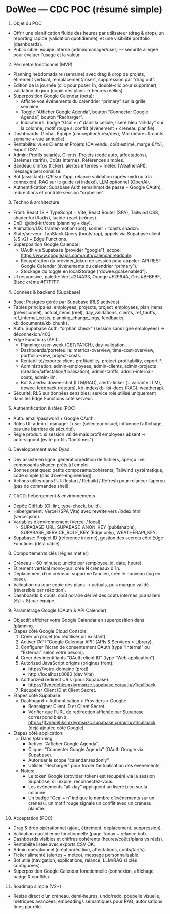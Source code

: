 # DoWee — CDC POC (résumé simple)

1) Objet du POC
- Offrir une planification fluide des heures par utilisateur (drag & drop), un reporting rapide (validation quotidienne), et une visibilité portfolio (dashboards).
- Public cible: équipe interne (admin/manager/user) — sécurité allégée pour évaluer l’usage et la valeur.

2) Périmètre fonctionnel (MVP)
- Planning hebdomadaire (semaine) avec drag & drop de projets, étirement vertical, remplacement/insert, suppression par “drag out”.
- Édition de la journée (clic pour poser 1h, double‑clic pour supprimer), validation du jour (copie des plans → heures réelles).
- Superposition Google Calendar (beta):
  - Affiche vos événements du calendrier “primary” sur la grille semaine.
  - Toggle “Afficher Google Agenda”, bouton “Connecter Google Agenda”, bouton “Recharger”.
  - Indicateurs: badge “Gcal • n” dans la cellule, liseré bleu “all‑day” sur la colonne, motif rouge si conflit (évènement + créneau planifié).
- Dashboards: Global, Équipe (conception/​créa/​dev), Moi (heures & coûts semaine + vue annuelle).
- Rentabilité: vues Clients et Projets (CA vendu, coût estimé, marge €/%), export CSV.
- Admin: Profils salariés, Clients, Projets (code auto, affectations), Barèmes (tarifs), Coûts internes, Références simples.
- Bandeau d’infos (ticker): alertes internes + météo (WeatherAPI), message personnalisé.
- Bot (assistant): Q/R sur l’app, relance validation (après‑midi ou à la connexion), RAG sur le guide (si indexé), LLM optionnel (OpenAI).
- Authentification: Supabase Auth (email/mot de passe + Google OAuth), redirections et contrôle session “orpheline”.

3) Techno & architecture
- Front: React 18 + TypeScript + Vite, React Router (SPA), Tailwind CSS, shadcn/ui (Radix), lucide-react (icônes).
- DnD: @dnd-kit/core (planning + day).
- Animation/UX: framer-motion (bot), sonner + toasts shadcn.
- State/serveur: TanStack Query (bootstrap), appels via Supabase client (JS v2) + Edge Functions.
- Superposition Google Calendar:
  - OAuth via Supabase (provider “google”), scope: https://www.googleapis.com/auth/calendar.readonly.
  - Récupération du provider_token de session pour appeler l’API REST Google Calendar (événements du calendrier “primary”).
  - Stockage du toggle en localStorage (“dowee.gcal.enabled”).
- UI responsive, palette: Vert #214A33, Orange #F2994A, Gris #BFBFBF, Blanc crème #F7F7F7.

4) Données & backend (Supabase)
- Base: Postgres gérée par Supabase (RLS activées).
- Tables principales: employees, projects, project_employees, plan_items (prévisionnel), actual_items (réel), day_validations, clients, ref_tariffs, ref_internal_costs, planning_change_logs, feedbacks, kb_documents/kb_chunks.
- Auth: Supabase Auth; “orphan check” (session sans ligne employees) ⇒ déconnexion/403.
- Edge Functions (API):
  - Planning: user-week (GET/PATCH), day-validation.
  - Dashboards/portefeuille: metrics-overview, time-cost-overview, portfolio-view, project-costs.
  - Rentabilité/exports: client-profitability, project-profitability, export-*.
  - Administration: admin-employees, admin-clients, admin-projects (création/affectation/finalisation), admin-tariffs, admin-internal-costs, admin-llm.
  - Bot & alerts: dowee-chat (LLM/RAG), alerts-ticker (+ variante LLM), dowee-feedback (retours), kb-index/kb-list-docs (RAG), weatherapi.
- Sécurité: RLS sur données sensibles; service role utilisé uniquement dans les Edge Functions côté serveur.

5) Authentification & rôles (POC)
- Auth: email/password + Google OAuth.
- Rôles UI: admin | manager | user (sélecteur visuel, influence l’affichage, pas une barrière de sécurité).
- Règle produit: si session valide mais profil employees absent ⇒ auto‑signout (évite profils “fantômes”).

6) Développement avec Dyad
- Dév assisté en ligne: génération/édition de fichiers, aperçu live, composants shadcn prêts à l’emploi.
- Bonnes pratiques: petits composants/cohérents, Tailwind systématique, code simple (pas d’over‑engineering).
- Actions utiles dans l’UI: Restart / Rebuild / Refresh pour relancer l’aperçu (pas de commandes shell).

7) CI/CD, hébergement & environnements
- Dépôt: GitHub (CI: lint, type-check, build).
- Hébergement: Vercel (SPA Vite) avec rewrite vers /index.html (vercel.json).
- Variables d’environnement (Vercel / local):
  - SUPABASE_URL, SUPABASE_ANON_KEY (publishable), SUPABASE_SERVICE_ROLE_KEY (Edge only), WEATHERAPI_KEY.
- Supabase: Project ID (référence interne), gestion des secrets côté Edge Functions (déjà câblé).

8) Comportements clés (règles métier)
- Créneau = 60 minutes; unicité par (employee_id, date, heure).
- Étirement vertical mono‑jour: crée N créneaux d’1h.
- Déplacement d’un créneau: supprime l’ancien, crée le nouveau (log en base).
- Validation du jour: copie des plans → actuals, puis marque validé (réversible par réédition).
- Dashboards & coûts: coût horaire dérivé des coûts internes journaliers (€/j ÷ 8) par équipe.

9) Paramétrage Google (OAuth & API Calendar)
- Objectif: afficher votre Google Calendar en superposition dans /planning.
- Étapes côté Google Cloud Console:
  1. Créer un projet (ou réutiliser un existant).
  2. Activer l’API “Google Calendar API” (APIs & Services > Library).
  3. Configurer l’écran de consentement OAuth (type “Internal” ou “External” selon votre besoin).
  4. Créer des identifiants “OAuth client ID” (type “Web application”).
  5. Autorized JavaScript origins (origines front):
     - https://votre-domaine (prod)
     - http://localhost:8080 (dev Vite)
  6. Authorized redirect URIs (pour Supabase):
     - https://jfvnedehksmxlyrmsnzc.supabase.co/auth/v1/callback
  7. Récupérer Client ID et Client Secret.
- Étapes côté Supabase:
  - Dashboard > Authentication > Providers > Google:
    - Renseigner Client ID et Client Secret.
    - Vérifier que l’URL de redirection affichée par Supabase correspond bien à: https://jfvnedehksmxlyrmsnzc.supabase.co/auth/v1/callback (déjà ajoutée côté Google).
- Étapes côté application:
  - Dans /planning:
    - Activer “Afficher Google Agenda”.
    - Cliquer “Connecter Google Agenda” (OAuth Google via Supabase).
    - Autoriser le scope “calendar.readonly”.
    - Utiliser “Recharger” pour forcer l’actualisation des évènements.
  - Notes:
    - Le token Google (provider_token) est récupéré via la session Supabase; s’il expire, reconnectez-vous.
    - Les événements “all-day” appliquent un liseré bleu sur la colonne.
    - Un badge “Gcal • n” indique le nombre d’évènements sur un créneau; un motif rouge signale un conflit avec un créneau planifié.

10) Acceptation (POC)
- Drag & drop opérationnel (ajout, étirement, déplacement, suppression).
- Validation quotidienne fonctionnelle (page Today + relance bot).
- Dashboards visibles et chiffres cohérents (heures/coûts/plans vs réels).
- Rentabilité listée avec exports CSV OK.
- Admin opérationnel (création/édition, affectations, coûts/tarifs).
- Ticker alimenté (alertes + météo), message personnalisable.
- Bot utile (navigation, explications, relance; LLM/RAG si clés configurées).
- Superposition Google Calendar fonctionnelle (connexion, affichage, badge & conflits).

11) Roadmap simple (V2+)
- Resize direct d’un créneau, demi‑heures, undo/redo, poubelle visuelle, métriques avancées, embeddings sémantiques pour RAG, autorisations fines par rôle.